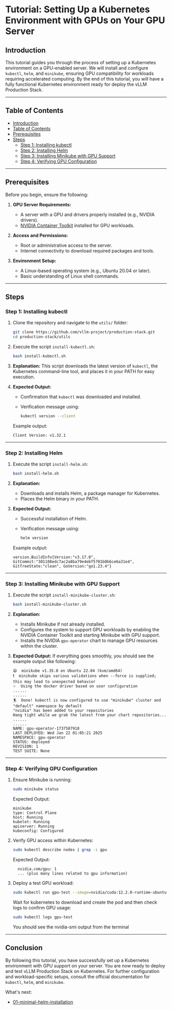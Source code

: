 # Tutorial: Setting Up a Kubernetes Environment with GPUs on Your GPU Server

## Introduction

This tutorial guides you through the process of setting up a Kubernetes environment on a GPU-enabled server. We will install and configure `kubectl`, `helm`, and `minikube`, ensuring GPU compatibility for workloads requiring accelerated computing. By the end of this tutorial, you will have a fully functional Kubernetes environment ready for deploy the vLLM Production Stack.

---

## Table of Contents

- [Introduction](#introduction)
- [Table of Contents](#table-of-contents)
- [Prerequisites](#prerequisites)
- [Steps](#steps)
  - [Step 1: Installing kubectl](#step-1-installing-kubectl)
  - [Step 2: Installing Helm](#step-2-installing-helm)
  - [Step 3: Installing Minikube with GPU Support](#step-3-installing-minikube-with-gpu-support)
  - [Step 4: Verifying GPU Configuration](#step-4-verifying-gpu-configuration)

---

## Prerequisites

Before you begin, ensure the following:

1. **GPU Server Requirements:**
   - A server with a GPU and drivers properly installed (e.g., NVIDIA drivers).
   - [NVIDIA Container Toolkit](https://docs.nvidia.com/datacenter/cloud-native/container-toolkit/latest/install-guide.html) installed for GPU workloads.

2. **Access and Permissions:**
   - Root or administrative access to the server.
   - Internet connectivity to download required packages and tools.

3. **Environment Setup:**
   - A Linux-based operating system (e.g., Ubuntu 20.04 or later).
   - Basic understanding of Linux shell commands.

---

## Steps

### Step 1: Installing kubectl

1. Clone the repository and navigate to the `utils/` folder:

   ```bash
   git clone https://github.com/vllm-project/production-stack.git
   cd production-stack/utils
   ```

2. Execute the script `install-kubectl.sh`:

   ```bash
   bash install-kubectl.sh
   ```

3. **Explanation:**
   This script downloads the latest version of `kubectl`, the Kubernetes command-line tool, and places it in your PATH for easy execution.

4. **Expected Output:**
   - Confirmation that `kubectl` was downloaded and installed.
   - Verification message using:

     ```bash
     kubectl version --client
     ```

   Example output:

   ```plaintext
   Client Version: v1.32.1
   ```

---

### Step 2: Installing Helm

1. Execute the script `install-helm.sh`:

   ```bash
   bash install-helm.sh
   ```

2. **Explanation:**
   - Downloads and installs Helm, a package manager for Kubernetes.
   - Places the Helm binary in your PATH.

3. **Expected Output:**
   - Successful installation of Helm.
   - Verification message using:

     ```bash
     helm version
     ```

   Example output:

   ```plaintext
   version.BuildInfo{Version:"v3.17.0", GitCommit:"301108edc7ac2a8ba79e4ebf5701b0b6ce6a31e4", GitTreeState:"clean", GoVersion:"go1.23.4"}
   ```

---

### Step 3: Installing Minikube with GPU Support

1. Execute the script `install-minikube-cluster.sh`:

   ```bash
   bash install-minikube-cluster.sh
   ```

2. **Explanation:**
   - Installs Minikube if not already installed.
   - Configures the system to support GPU workloads by enabling the NVIDIA Container Toolkit and starting Minikube with GPU support.
   - Installs the NVIDIA `gpu-operator` chart to manage GPU resources within the cluster.

3. **Expected Output:**
   If everything goes smoothly, you should see the example output like following:
   ```plaintext
   😄  minikube v1.35.0 on Ubuntu 22.04 (kvm/amd64)
   ❗  minikube skips various validations when --force is supplied; this may lead to unexpected behavior
   ✨  Using the docker driver based on user configuration
   ......
   ......
   🏄  Done! kubectl is now configured to use "minikube" cluster and "default" namespace by default
   "nvidia" has been added to your repositories
   Hang tight while we grab the latest from your chart repositories...
   ......
   ......
   NAME: gpu-operator-1737507918
   LAST DEPLOYED: Wed Jan 22 01:05:21 2025
   NAMESPACE: gpu-operator
   STATUS: deployed
   REVISION: 1
   TEST SUITE: None
   ```

---

### Step 4: Verifying GPU Configuration

1. Ensure Minikube is running:

   ```bash
   sudo minikube status
   ```

   Expected Output:

   ```plaintext
   minikube
   type: Control Plane
   host: Running
   kubelet: Running
   apiserver: Running
   kubeconfig: Configured
   ```

2. Verify GPU access within Kubernetes:

   ```bash
   sudo kubectl describe nodes | grep -i gpu
   ```

   Expected Output:

   ```plaintext
     nvidia.com/gpu: 1
     ... (plus many lines related to gpu information)
   ```

3. Deploy a test GPU workload:

   ```bash
   sudo kubectl run gpu-test --image=nvidia/cuda:12.2.0-runtime-ubuntu22.04 --restart=Never -- nvidia-smi
   ```

    Wait for kubernetes to download and create the pod and then check logs to confirm GPU usage:

   ```bash
   sudo kubectl logs gpu-test
   ```

    You should see the nvidia-smi output from the terminal
---

## Conclusion

By following this tutorial, you have successfully set up a Kubernetes environment with GPU support on your server. You are now ready to deploy and test vLLM Production Stack on Kubernetes. For further configuration and workload-specific setups, consult the official documentation for `kubectl`, `helm`, and `minikube`.

What's next:
- [01-minimal-helm-installation](https://github.com/vllm-project/production-stack/blob/main/tutorials/01-minimal-helm-installation.md)
